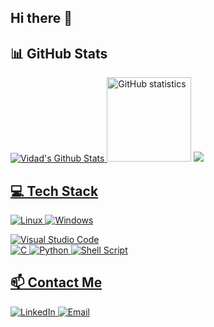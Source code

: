 ## Hi there 👋

<!--
**VidadTol/VidadTol** is a ✨ _special_ ✨ repository because its `README.md` (this file) appears on your GitHub profile.

Here are some ideas to get you started:

- 🔭 I’m currently working on ...
- 🌱 I’m currently learning ...
- 👯 I’m looking to collaborate on ...
- 🤔 I’m looking for help with ...
- 💬 Ask me about ...
- 📫 How to reach me: ...
- 😄 Pronouns: ...
- ⚡ Fun fact: ...
-->
 ## 📊 GitHub Stats
 <a href="https://github.com/VidadTol"><img alt="Vidad's Github Stats" src="https://github-readme-stats.vercel.app/api?username=VidadTol&show_icons=true&count_private=true&theme=blue-green&hide_border=true&cache_seconds=86400"/> </a> <img height="135em" src="https://github-readme-stats.vercel.app/api/top-langs/?username=VidadTol&layout=compact&bg_color=00000000&hide_border=true&hide_title=true&hide=shaderlab&title_color=ffffff&text_color=ffffff&bar_color=ff69b4&icon_color=ff69b4" alt="GitHub statistics"> </a>
<a href="http://www.github.com/VidadTol">
<img src="https://github-readme-streak-stats.herokuapp.com/?user=VidadTol&stroke=ffffff&background=1d2a3a&ring=5BCDEC&fire=5BCDEC&currStreakNum=ffffff&currStreakLabel=5BCDEC&sideNums=ffffff&sideLabels=ffffff&dates=ffffff&hide_border=true"/>

## 💻 Tech Stack
![Linux](https://img.shields.io/badge/Linux-FCC624?style=plastic&logo=linux&logoColor=black) 
![Windows](https://img.shields.io/badge/Windows-0078D6?style=plastic&logo=windows&logoColor=white)

![Visual Studio Code](https://img.shields.io/badge/Visual%20Studio%20Code-0078d7.svg?style=plastic&logo=visual-studio-code&logoColor=white)  
![C](https://img.shields.io/badge/c-%2300599C.svg?style=plastic&logo=c&logoColor=white) ![Python](https://img.shields.io/badge/python-3670A0?style=plastic&logo=python&logoColor=ffdd54)
![Shell Script](https://img.shields.io/badge/shell_script-%23121011.svg?style=plastic&logo=gnu-bash&logoColor=white)  

## 📫 Contact Me
<a href="https://www.linkedin.com/in/david-tolza-b75430224/"> <img src="https://img.shields.io/badge/LinkedIn-0077B5?style=for-the-badge&logo=linkedin&logoColor=white" alt="LinkedIn"> </a> 
<a href="vidad31@gmail.com"> <img src="https://img.shields.io/badge/Email-D14836?style=for-the-badge&logo=gmail&logoColor=white" alt="Email"> </a> </p>

